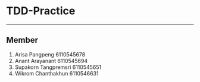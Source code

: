 # TDD-Practice
---
## Member
1. Arisa Pangpeng 6110545678
2. Anant Arayanant 6110545694
3. Supakorn Tangpremsri 6110545651
4. Wikrom Chanthakhun 6110546631
